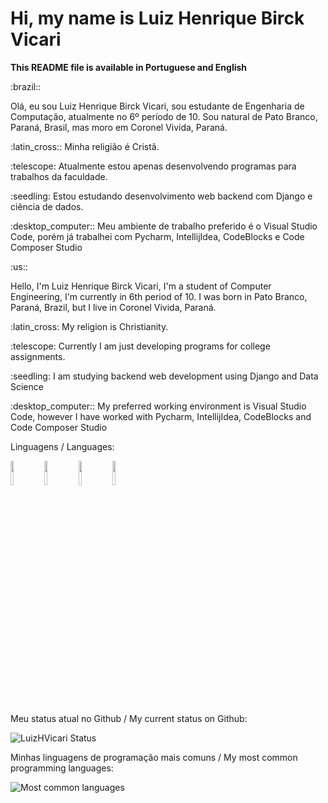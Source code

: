 <h1> Hi, my name is Luiz Henrique Birck Vicari </h1>
<b>This README file is available in Portuguese and English</b>
<div>
          <p>:brazil::</p>
          <p>Olá, eu sou Luiz Henrique Birck Vicari, sou estudante de Engenharia de Computação, atualmente no 6º período de 10. Sou natural de Pato Branco, Paraná, Brasil, mas moro em Coronel Vivida, Paraná.</p>
          <p>:latin_cross:: Minha religião é Cristã.</p>
          <p>:telescope: Atualmente estou apenas desenvolvendo programas para trabalhos da faculdade.</p>
          <p>:seedling: Estou estudando desenvolvimento web backend com Django e ciência de dados.</p>
          <p>:desktop_computer:: Meu ambiente de trabalho preferido é o Visual Studio Code, porém já trabalhei com Pycharm, IntellijIdea, CodeBlocks e Code Composer Studio</p>
</div>

<div>
          <p>:us::</p>
          <p>Hello, I'm Luiz Henrique Birck Vicari, I'm a student of Computer Engineering, I'm currently in 6th period of 10. I was born in Pato Branco, Paraná, Brazil, but I live in Coronel Vivida, Paraná.</p>
          <p>:latin_cross: My religion is Christianity.</p>
          <p>:telescope: Currently I am just developing programs for college assignments.</p>
          <p>:seedling: I am studying backend web development using Django and Data Science</p>
          <p>:desktop_computer:: My preferred working environment is Visual Studio Code, however I have worked with Pycharm, IntellijIdea, CodeBlocks and Code Composer Studio</p>
</div>
<div>
          <p>Linguagens / Languages:</p>
          <p>
                    <img src="https://cdn.jsdelivr.net/gh/devicons/devicon/icons/python/python-original.svg" width="10%"/> 
                    <img src="https://cdn.jsdelivr.net/gh/devicons/devicon/icons/c/c-original.svg" width="10%"/>    
                    <img src="https://cdn.jsdelivr.net/gh/devicons/devicon/icons/java/java-original.svg" width="10%"/> 
                    <img src="https://cdn.jsdelivr.net/gh/devicons/devicon/icons/matlab/matlab-original.svg" width="10%"/> 
          </p>
</div>

Meu status atual no Github / My current status on Github:<p>
![LuizHVicari Status](https://github-readme-stats.vercel.app/api?username=LuizHVicari&show_icons=true)<p>
Minhas linguagens de programação mais comuns / My most common programming languages:<p>
![Most common languages](https://github-readme-stats.vercel.app/api/top-langs/?username=LuizHVicari)
